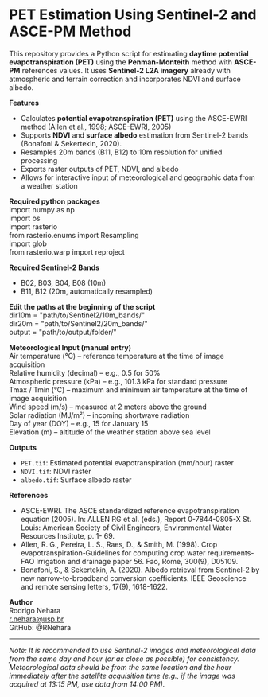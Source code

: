 # PET Estimation Using Sentinel-2 and ASCE-PM Method    

This repository provides a Python script for estimating **daytime potential evapotranspiration (PET)** using the **Penman-Monteith** method with **ASCE-PM** references values. It uses **Sentinel-2 L2A imagery** already with atmospheric and terrain correction and incorporates NDVI and surface albedo.    

**Features**   
- Calculates **potential evapotranspiration (PET)** using the ASCE-EWRI method (Allen et al., 1998; ASCE-EWRI, 2005)  
- Supports **NDVI** and **surface albedo** estimation from Sentinel-2 bands (Bonafoni & Sekertekin, 2020).
- Resamples 20m bands (B11, B12) to 10m resolution for unified processing  
- Exports raster outputs of PET, NDVI, and albedo  
- Allows for interactive input of meteorological and geographic data from a weather station

**Required python packages**  
import numpy as np  
import os  
import rasterio  
from rasterio.enums import Resampling  
import glob  
from rasterio.warp import reproject    

**Required Sentinel-2 Bands**  
- B02, B03, B04, B08 (10m)  
- B11, B12 (20m, automatically resampled)

**Edit the paths at the beginning of the script**  
dir10m = "path/to/Sentinel2/10m_bands/"  
dir20m = "path/to/Sentinel2/20m_bands/"  
output = "path/to/output/folder/"    

**Meteorological Input (manual entry)**  
Air temperature (°C) – reference temperature at the time of image acquisition  
Relative humidity (decimal) – e.g., 0.5 for 50%  
Atmospheric pressure (kPa) – e.g., 101.3 kPa for standard pressure  
Tmax / Tmin (°C) –  maximum and minimum air temperature at the time of image acquisition  
Wind speed (m/s) – measured at 2 meters above the ground  
Solar radiation (MJ/m²) – incoming shortwave radiation  
Day of year (DOY) – e.g., 15 for January 15  
Elevation (m) – altitude of the weather station above sea level  

**Outputs**  
- `PET.tif`: Estimated potential evapotranspiration (mm/hour) raster  
- `NDVI.tif`: NDVI raster  
- `albedo.tif`: Surface albedo raster    

**References**
- ASCE-EWRI. The ASCE standardized reference evapotranspiration equation (2005). In: ALLEN RG et al. (eds.), Report 0-7844-0805-X St. Louis: American Society of Civil Engineers, Environmental Water Resources Institute, p. 1- 69.
- Allen, R. G., Pereira, L. S., Raes, D., & Smith, M. (1998). Crop evapotranspiration-Guidelines for computing crop water requirements-FAO Irrigation and drainage paper 56. Fao, Rome, 300(9), D05109.
- Bonafoni, S., & Sekertekin, A. (2020). Albedo retrieval from Sentinel-2 by new narrow-to-broadband conversion coefficients. IEEE Geoscience and remote sensing letters, 17(9), 1618-1622.

**Author**  
Rodrigo Nehara  
r.nehara@usp.br  
GitHub: @RNehara    

---    

*Note: It is recommended to use Sentinel-2 images and meteorological data from the same day and hour (or as close as possible) for consistency. Meteorological data should be from the same location and the hour immediately after the satellite acquisition time (e.g., if the image was acquired at 13:15 PM, use data from 14:00 PM).*
